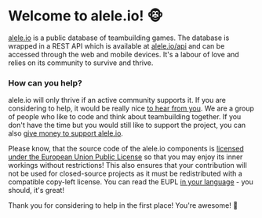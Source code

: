 # Welcome to alele.io! :monkey_face:

[alele.io](https://alele.io) is a public database of teambuilding games. The database is wrapped in a REST API which is available at [alele.io/api](https://alele.io/api) and can be accessed through the web and mobile devices. It's a labour of love and relies on its community to survive and thrive.

### How can you help?

alele.io will only thrive if an active community supports it. If you are considering to help, it would be really nice [to hear from you](https://alele.io/contact). We are a group of people who like to code and think about teambuilding together. If you don't have the time but you would still like to support the project, you can also [give money to support alele.io](https://donorbox.org/alele-io-donation).

Please know, that the source code of the alele.io components is [licensed under the European Union Public License](https://github.com/aleleio/aleleio-api/blob/main/LICENSE) so that you may enjoy its inner workings without restrictions! This also ensures that your contribution will not be used for closed-source projects as it must be redistributed with a compatible copy-left license. You can read the EUPL [in your language](https://eupl.eu/) - you should, it's great!

Thank you for considering to help in the first place! You're awesome! :star2:
